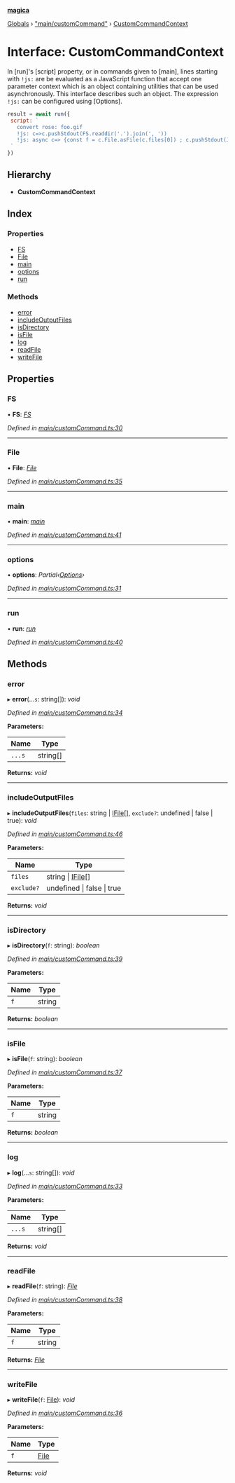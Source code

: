 **[magica](../README.md)**

[Globals](../README.md) › ["main/customCommand"](../modules/_main_customcommand_.md) › [CustomCommandContext](_main_customcommand_.customcommandcontext.md)

# Interface: CustomCommandContext

In [run]'s [script] property, or in commands given to [main], lines starting with `!js:` are be evaluated as a JavaScript function that accept one parameter context which is an object containing utilities that can be used asynchronously. This interface describes such an object. The expression  `!js:` can be configured using [Options].

```js
result = await run({
 script: `
   convert rose: foo.gif
   !js: c=>c.pushStdout(FS.readdir('.').join(', '))
   !js: async c=> {const f = c.File.asFile(c.files[0]) ; c.pushStdout(JSON.stringify(await f.size())) }
 `
})
```

## Hierarchy

* **CustomCommandContext**

## Index

### Properties

* [FS](_main_customcommand_.customcommandcontext.md#fs)
* [File](_main_customcommand_.customcommandcontext.md#file)
* [main](_main_customcommand_.customcommandcontext.md#main)
* [options](_main_customcommand_.customcommandcontext.md#options)
* [run](_main_customcommand_.customcommandcontext.md#run)

### Methods

* [error](_main_customcommand_.customcommandcontext.md#error)
* [includeOutputFiles](_main_customcommand_.customcommandcontext.md#includeoutputfiles)
* [isDirectory](_main_customcommand_.customcommandcontext.md#isdirectory)
* [isFile](_main_customcommand_.customcommandcontext.md#isfile)
* [log](_main_customcommand_.customcommandcontext.md#log)
* [readFile](_main_customcommand_.customcommandcontext.md#readfile)
* [writeFile](_main_customcommand_.customcommandcontext.md#writefile)

## Properties

###  FS

• **FS**: *[FS](_file_emscriptenfs_.fs.md)*

*Defined in [main/customCommand.ts:30](https://github.com/cancerberoSgx/magica/blob/06c5192/src/main/customCommand.ts#L30)*

___

###  File

• **File**: *[File](../classes/_file_file_.file.md)*

*Defined in [main/customCommand.ts:35](https://github.com/cancerberoSgx/magica/blob/06c5192/src/main/customCommand.ts#L35)*

___

###  main

• **main**: *[main](../modules/_main_main_.md#main)*

*Defined in [main/customCommand.ts:41](https://github.com/cancerberoSgx/magica/blob/06c5192/src/main/customCommand.ts#L41)*

___

###  options

• **options**: *Partial‹[Options](_types_.options.md)›*

*Defined in [main/customCommand.ts:31](https://github.com/cancerberoSgx/magica/blob/06c5192/src/main/customCommand.ts#L31)*

___

###  run

• **run**: *[run](../modules/_main_run_.md#run)*

*Defined in [main/customCommand.ts:40](https://github.com/cancerberoSgx/magica/blob/06c5192/src/main/customCommand.ts#L40)*

## Methods

###  error

▸ **error**(...`s`: string[]): *void*

*Defined in [main/customCommand.ts:34](https://github.com/cancerberoSgx/magica/blob/06c5192/src/main/customCommand.ts#L34)*

**Parameters:**

Name | Type |
------ | ------ |
`...s` | string[] |

**Returns:** *void*

___

###  includeOutputFiles

▸ **includeOutputFiles**(`files`: string | [IFile](_types_.ifile.md)[], `exclude?`: undefined | false | true): *void*

*Defined in [main/customCommand.ts:46](https://github.com/cancerberoSgx/magica/blob/06c5192/src/main/customCommand.ts#L46)*

**Parameters:**

Name | Type |
------ | ------ |
`files` | string \| [IFile](_types_.ifile.md)[] |
`exclude?` | undefined \| false \| true |

**Returns:** *void*

___

###  isDirectory

▸ **isDirectory**(`f`: string): *boolean*

*Defined in [main/customCommand.ts:39](https://github.com/cancerberoSgx/magica/blob/06c5192/src/main/customCommand.ts#L39)*

**Parameters:**

Name | Type |
------ | ------ |
`f` | string |

**Returns:** *boolean*

___

###  isFile

▸ **isFile**(`f`: string): *boolean*

*Defined in [main/customCommand.ts:37](https://github.com/cancerberoSgx/magica/blob/06c5192/src/main/customCommand.ts#L37)*

**Parameters:**

Name | Type |
------ | ------ |
`f` | string |

**Returns:** *boolean*

___

###  log

▸ **log**(...`s`: string[]): *void*

*Defined in [main/customCommand.ts:33](https://github.com/cancerberoSgx/magica/blob/06c5192/src/main/customCommand.ts#L33)*

**Parameters:**

Name | Type |
------ | ------ |
`...s` | string[] |

**Returns:** *void*

___

###  readFile

▸ **readFile**(`f`: string): *[File](../classes/_file_file_.file.md)*

*Defined in [main/customCommand.ts:38](https://github.com/cancerberoSgx/magica/blob/06c5192/src/main/customCommand.ts#L38)*

**Parameters:**

Name | Type |
------ | ------ |
`f` | string |

**Returns:** *[File](../classes/_file_file_.file.md)*

___

###  writeFile

▸ **writeFile**(`f`: [File](../classes/_file_file_.file.md)): *void*

*Defined in [main/customCommand.ts:36](https://github.com/cancerberoSgx/magica/blob/06c5192/src/main/customCommand.ts#L36)*

**Parameters:**

Name | Type |
------ | ------ |
`f` | [File](../classes/_file_file_.file.md) |

**Returns:** *void*